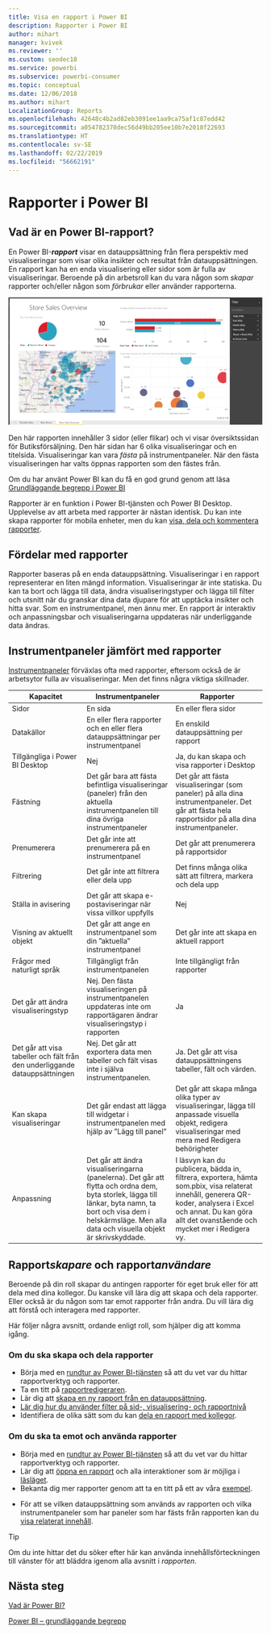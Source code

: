 ```yaml
---
title: Visa en rapport i Power BI
description: Rapporter i Power BI
author: mihart
manager: kvivek
ms.reviewer: ''
ms.custom: seodec18
ms.service: powerbi
ms.subservice: powerbi-consumer
ms.topic: conceptual
ms.date: 12/06/2018
ms.author: mihart
LocalizationGroup: Reports
ms.openlocfilehash: 42648c4b2ad82eb3091ee1aa9ca75af1c87edd42
ms.sourcegitcommit: a054782370dec56d49bb205ee10b7e2018f22693
ms.translationtype: HT
ms.contentlocale: sv-SE
ms.lasthandoff: 02/22/2019
ms.locfileid: "56662191"
---
```

# <a name="reports-in-power-bi"></a>Rapporter i Power BI
## <a name="what-is-a-power-bi-report"></a>Vad är en Power BI-rapport?
En Power BI-***rapport*** visar en datauppsättning från flera perspektiv med visualiseringar som visar olika insikter och resultat från datauppsättningen.  En rapport kan ha en enda visualisering eller sidor som är fulla av visualiseringar. Beroende på din arbetsroll kan du vara någon som *skapar* rapporter och/eller någon som *förbrukar* eller använder rapporterna.

![rapportsida](./media/end-user-reports/reportview.png)

Den här rapporten innehåller 3 sidor (eller flikar) och vi visar översiktssidan för Butiksförsäljning. Den här sidan har 6 olika visualiseringar och en titelsida. Visualiseringar kan vara *fästa* på instrumentpaneler. När den fästa visualiseringen har valts öppnas rapporten som den fästes från.

Om du har använt Power BI kan du få en god grund genom att läsa [Grundläggande begrepp i Power BI](end-user-basic-concepts.md)

Rapporter är en funktion i Power BI-tjänsten och Power BI Desktop. Upplevelse av att arbeta med rapporter är nästan identisk. Du kan inte skapa rapporter för mobila enheter, men du kan [visa, dela och kommentera rapporter](mobile/mobile-reports-in-the-mobile-apps.md).

## <a name="advantages-of-reports"></a>Fördelar med rapporter
Rapporter baseras på en enda datauppsättning. Visualiseringar i en rapport representerar en liten mängd information. Visualiseringar är inte statiska. Du kan ta bort och lägga till data, ändra visualiseringstyper och lägga till filter och utsnitt när du granskar dina data djupare för att upptäcka insikter och hitta svar. Som en instrumentpanel, men ännu mer. En rapport är interaktiv och anpassningsbar och visualiseringarna uppdateras när underliggande data ändras.

## <a name="dashboards-versus-reports"></a>Instrumentpaneler jämfört med rapporter
[Instrumentpaneler](end-user-dashboards.md) förväxlas ofta med rapporter, eftersom också de är arbetsytor fulla av visualiseringar. Men det finns några viktiga skillnader.  

| **Kapacitet** | **Instrumentpaneler** | **Rapporter** |
| --- | --- | --- |
| Sidor |En sida |En eller flera sidor |
| Datakällor |En eller flera rapporter och en eller flera datauppsättningar per instrumentpanel |En enskild datauppsättning per rapport |
| Tillgängliga i Power BI Desktop |Nej |Ja, du kan skapa och visa rapporter i Desktop |
| Fästning |Det går bara att fästa befintliga visualiseringar (paneler) från den aktuella instrumentpanelen till dina övriga instrumentpaneler |Det går att fästa visualiseringar (som paneler) på alla dina instrumentpaneler. Det går att fästa hela rapportsidor på alla dina instrumentpaneler. |
| Prenumerera |Det går inte att prenumerera på en instrumentpanel |Det går att prenumerera på rapportsidor |
| Filtrering |Det går inte att filtrera eller dela upp |Det finns många olika sätt att filtrera, markera och dela upp |
| Ställa in avisering |Det går att skapa e-postaviseringar när vissa villkor uppfylls |Nej |
| Visning av aktuellt objekt |Det går att ange en instrumentpanel som din ”aktuella” instrumentpanel |Det går inte att skapa en aktuell rapport |
| Frågor med naturligt språk |Tillgängligt från instrumentpanelen |Inte tillgängligt från rapporter |
| Det går att ändra visualiseringstyp |Nej. Den fästa visualiseringen på instrumentpanelen uppdateras inte om rapportägaren ändrar visualiseringstyp i rapporten |Ja |
| Det går att visa tabeller och fält från den underliggande datauppsättningen |Nej. Det går att exportera data men tabeller och fält visas inte i själva instrumentpanelen. |Ja. Det går att visa datauppsättningens tabeller, fält och värden. |
| Kan skapa visualiseringar |Det går endast att lägga till widgetar i instrumentpanelen med hjälp av ”Lägg till panel” |Det går att skapa många olika typer av visualiseringar, lägga till anpassade visuella objekt, redigera visualiseringar med mera med Redigera behörigheter |
| Anpassning |Det går att ändra visualiseringarna (panelerna). Det går att flytta och ordna dem, byta storlek, lägga till länkar, byta namn, ta bort och visa dem i helskärmsläge. Men alla data och visuella objekt är skrivskyddade. |I läsvyn kan du publicera, bädda in, filtrera, exportera, hämta som.pbix, visa relaterat innehåll, generera QR-koder, analysera i Excel och annat.  Du kan göra allt det ovanstående och mycket mer i Redigera vy. |

## <a name="report-creators-and-report-consumers"></a>Rapport***skapare*** och rapport***användare***
Beroende på din roll skapar du antingen rapporter för eget bruk eller för att dela med dina kollegor. Du kanske vill lära dig att skapa och dela rapporter. Eller också är du någon som tar emot rapporter från andra. Du vill lära dig att förstå och interagera med rapporter.

Här följer några avsnitt, ordande enligt roll, som hjälper dig att komma igång.

### <a name="if-you-will-be-creating-and-sharing-reports"></a>Om du ska skapa och dela rapporter
* Börja med en [rundtur av Power BI-tjänsten](end-user-basic-concepts.md) så att du vet var du hittar rapportverktyg och rapporter.
* Ta en titt på [rapportredigeraren](../service-the-report-editor-take-a-tour.md).
* Lär dig att [skapa en ny rapport från en datauppsättning](../service-report-create-new.md).
* [Lär dig hur du använder filter på sid-, visualisering- och rapportnivå](end-user-report-filter.md)
* Identifiera de olika sätt som du kan [dela en rapport med kollegor](../service-share-dashboards.md).

### <a name="if-you-will-be-receiving-and-consuming-reports"></a>Om du ska ta emot och använda rapporter
* Börja med en [rundtur av Power BI-tjänsten](end-user-basic-concepts.md) så att du vet var du hittar rapportverktyg och rapporter.
* Lär dig att [öppna en rapport](end-user-report-open.md) och alla interaktioner som är möjliga i [läsläget](end-user-reading-view.md).
* Bekanta dig mer rapporter genom att ta en titt på ett av våra [exempel](../sample-tutorial-connect-to-the-samples.md).  
<!--* Don't need the report any more? You can [remove it](../service-delete.md).-->
* För att se vilken datauppsättning som används av rapporten och vilka instrumentpaneler som har paneler som har fästs från rapporten kan du [visa relaterat innehåll](end-user-related.md).

> [!TIP]
> Om du inte hittar det du söker efter här kan använda innehållsförteckningen till vänster för att bläddra igenom alla avsnitt i *rapporten*.
> 
> 

## <a name="next-steps"></a>Nästa steg
[Vad är Power BI?](../power-bi-overview.md) 

[Power BI – grundläggande begrepp](end-user-basic-concepts.md)

